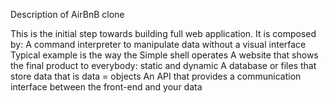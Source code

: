 Description of AirBnB clone

This is the initial step towards building full web application.
It is composed by:
    A command interpreter to manipulate data without a visual interface
Typical example is the way the Simple shell operates
A website that shows the final product to everybody: static and dynamic
A database or files that store data that is data = objects
An API that provides a communication interface between the front-end
and your data
